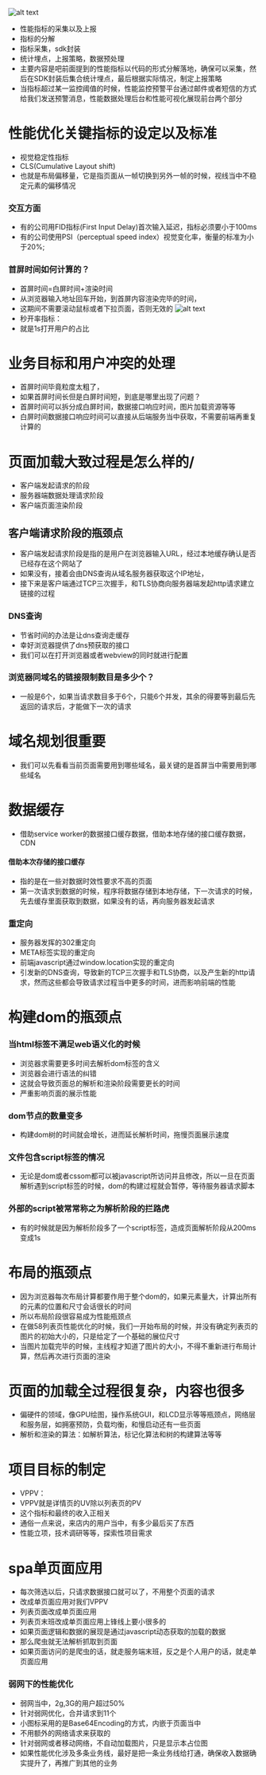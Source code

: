 ![alt text](image.png)
- 性能指标的采集以及上报
- 指标的分解
-  指标采集，sdk封装
- 统计埋点，上报策略，数据预处理
- 主要内容是吧前面提到的性能指标以代码的形式分解落地，确保可以采集，然后在SDK封装后集合统计埋点，最后根据实际情况，制定上报策略
- 当指标超过某一监控阈值的时候，性能监控预警平台通过邮件或者短信的方式给我们发送预警消息，性能数据处理后台和性能可视化展现前台两个部分
# 性能优化关键指标的设定以及标准
- 视觉稳定性指标
- CLS(Cumulative Layout shift)
- 也就是布局偏移量，它是指页面从一帧切换到另外一帧的时候，视线当中不稳定元素的偏移情况
### 交互方面
- 有的公司用FID指标(First Input Delay)首次输入延迟，指标必须要小于100ms
- 有的公司使用PSI（perceptual speed index）视觉变化率，衡量的标准为小于20%;
### 首屏时间如何计算的？
- 首屏时间=白屏时间+渲染时间
- 从浏览器输入地址回车开始，到首屏内容渲染完毕的时间，
- 这期间不需要滚动鼠标或者下拉页面，否则无效的
![alt text](image-1.png)
- 秒开率指标：
- 就是1s打开用户的占比
# 业务目标和用户冲突的处理
- 首屏时间毕竟粒度太粗了，
- 如果首屏时间长但是白屏时间短，到底是哪里出现了问题？
- 首屏时间可以拆分成白屏时间，数据接口响应时间，图片加载资源等等
- 白屏时间数据接口响应时间可以直接从后端服务当中获取，不需要前端再重复计算的
# 页面加载大致过程是怎么样的/
- 客户端发起请求的阶段
- 服务器端数据处理请求阶段
- 客户端页面渲染阶段
## 客户端请求阶段的瓶颈点
- 客户端发起请求阶段是指的是用户在浏览器输入URL，经过本地缓存确认是否已经存在这个网站了
- 如果没有，接着会由DNS查询从域名服务器获取这个IP地址，
- 接下来是客户端通过TCP三次握手，和TLS协商向服务器端发起http请求建立链接的过程
### DNS查询
- 节省时间的办法是让dns查询走缓存
- 幸好浏览器提供了dns预获取的接口
- 我们可以在打开浏览器或者webview的同时就进行配置
### 浏览器同域名的链接限制数目是多少个？
- 一般是6个，如果当请求数目多于6个，只能6个并发，其余的得要等到最后先返回的请求后，才能做下一次的请求
# 域名规划很重要
- 我们可以先看看当前页面需要用到哪些域名，最关键的是首屏当中需要用到哪些域名
# 数据缓存
- 借助service worker的数据接口缓存数据，借助本地存储的接口缓存数据，CDN
#### 借助本次存储的接口缓存
- 指的是在一些对数据时效性要求不高的页面
- 第一次请求到数据的时候，程序将数据存储到本地存储，下一次请求的时候，先去缓存里面获取到数据，如果没有的话，再向服务器发起请求
### 重定向
- 服务器发挥的302重定向
- META标签实现的重定向
- 前端javascript通过window.location实现的重定向
- 引发新的DNS查询，导致新的TCP三次握手和TLS协商，以及产生新的http请求，然而这些都会导致请求过程当中更多的时间，进而影响前端的性能
# 构建dom的瓶颈点
### 当html标签不满足web语义化的时候
- 浏览器求需要更多时间去解析dom标签的含义
- 浏览器会进行语法的纠错
- 这就会导致页面总的解析和渲染阶段需要更长的时间
- 严重影响页面的展示性能
### dom节点的数量变多
- 构建dom树的时间就会增长，进而延长解析时间，拖慢页面展示速度
### 文件包含script标签的情况
- 无论是dom或者cssom都可以被javascript所访问并且修改，所以一旦在页面解析遇到script标签的时候，dom的构建过程就会暂停，等待服务器请求脚本
### 外部的script被常常称之为解析阶段的拦路虎
- 有的时候就是因为解析阶段多了一个script标签，造成页面解析阶段从200ms变成1s

# 布局的瓶颈点
- 因为浏览器每次布局计算都要作用于整个dom的，如果元素量大，计算出所有的元素的位置和尺寸会话很长的时间
- 所以布局阶段很容易成为性能瓶颈点
- 在做58列表页性能优化的时候，我们一开始布局的时候，并没有确定列表页的图片的初始大小的，只是给定了一个基础的展位尺寸
- 当图片加载完毕的时候，主线程才知道了图片的大小，不得不重新进行布局计算，然后再次进行页面的渲染
# 页面的加载全过程很复杂，内容也很多
- 偏硬件的领域，像GPU绘图，操作系统GUI，和LCD显示等等瓶颈点，网络层和服务层，如拥塞预防，负载均衡，和慢启动还有一些页面
- 解析和渲染的算法：如解析算法，标记化算法和树的构建算法等等
# 项目目标的制定
- VPPV：
- VPPV就是详情页的UV除以列表页的PV
- 这个指标和最终的收入正相关
- 通俗一点来说，来店内的用户当中，有多少最后买了东西
- 性能立项，技术调研等等，探索性项目需求
# spa单页面应用
- 每次筛选以后，只请求数据接口就可以了，不用整个页面的请求
- 改成单页面应用对我们VPPV
- 列表页面改成单页面应用
- 列表页末班改成单页面应用上锋线上要小很多的
- 如果页面逻辑和数据的展现是通过javascript动态获取的加载的数据
- 那么爬虫就无法解析抓取到页面
- 如果页面访问的是爬虫的话，就走服务端末班，反之是个人用户的话，就走单页面应用
### 弱网下的性能优化
- 弱网当中，2g,3G的用户超过50%
- 针对弱网优化，合并请求到11个
- 小图标采用的是Base64Encoding的方式，内嵌于页面当中
- 不用额外的网络请求来获取的
- 针对弱网或者移动网络，不自动加载图片，只是显示本占位图
- 如果性能优化涉及多条业务线，最好是把一条业务线给打通，确保收入数据确实提升了，再推广到其他的业务

